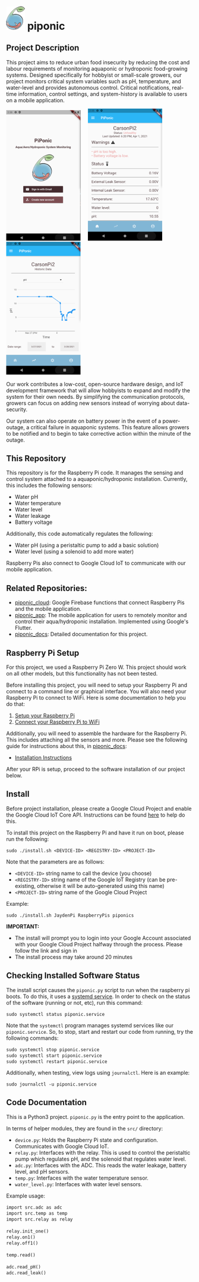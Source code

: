 # <img src="docs/logo.png" alt="drawing" width="50"/> piponic 

## Project Description

This project aims to reduce urban food insecurity by reducing the cost and labour requirements of monitoring aquaponic or hydroponic food-growing systems. Designed specifically for hobbyist or small-scale growers, our project monitors critical system variables such as pH, temperature, and water-level and provides autonomous control. Critical notifications, real-time information, control settings, and system-history is available to users on a mobile application. 

<img src="docs/login.png" alt="drawing" width="200"/> &nbsp;&nbsp;&nbsp; <img src="docs/status.png" alt="drawing" width="200"/> &nbsp;&nbsp;&nbsp; <img src="docs/chart.png" alt="drawing" width="200"/>

Our work contributes a low-cost, open-source hardware design, and IoT development framework that will allow hobbyists to expand and modify the system for their own needs. By simplifying the communication protocols, growers can focus on adding new sensors instead of worrying about data-security. 

Our system can also operate on battery power in the event of a power-outage, a critical failure in aquaponic systems. This feature allows growers to be notified and to begin to take corrective action within the minute of the outage.

## This Repository

This repository is for the Raspberry Pi code. It manages the sensing and control system attached to a aquaponic/hydroponic installation. Currently, this includes the following sensors:

- Water pH
- Water temperature
- Water level 
- Water leakage
- Battery voltage

Additionally, this code automatically regulates the following: 

- Water pH (using a peristaltic pump to add a basic solution)
- Water level (using a solenoid to add more water)

Raspberry Pis also connect to Google Cloud IoT to communicate with our mobile application.

## Related Repositories:

- [piponic_cloud](https://github.com/jaydenleong/piponic_cloud): Google Firebase functions that connect Raspberry Pis and the mobile application.
- [piponic_app](https://github.com/jaydenleong/piponic_app): The mobile application for users to remotely monitor and control their aqua/hydroponic installation. Implemented using Google's Flutter.
- [piponic_docs](https://github.com/jaydenleong/piponic_docs): Detailed documentation for this project.

## Raspberry Pi Setup

For this project, we used a Raspberry Pi Zero W. This project should work on all other models, but this functionality has not been tested.

Before installing this project, you will need to setup your Raspberry Pi and connect to a command line or graphical interface. You will also need your Raspberry Pi to connect to WiFi. Here is some documentation to help you do that:

1. [Setup your Raspberry Pi](https://projects.raspberrypi.org/en/projects/raspberry-pi-setting-up)
1. [Connect your Raspberry Pi to WiFi](https://www.raspberrypi.org/documentation/configuration/wireless/)

Additionally, you will need to assemble the hardware for the Raspberry Pi. This includes attaching all the sensors and more. Please see the following guide for instructions about this, in [piponic_docs](https://github.com/jaydenleong/piponic_docs):

- [Installation Instructions](https://github.com/jaydenleong/piponic_docs/blob/master/docs/Installation_Instructions.pdf)

After your RPi is setup, proceed to the software installation of our project below.

## Install

Before project installation, please create a Google Cloud Project and enable the Google Cloud IoT Core API. Instructions can be found [here](https://cloud.google.com/resource-manager/docs/creating-managing-projects) to help do this.

To install this project on the Raspberry Pi and have it run on boot,
please run the following:

```
sudo ./install.sh <DEVICE-ID> <REGISTRY-ID> <PROJECT-ID>
```

Note that the parameters are as follows:

- `<DEVICE-ID>` string name to call the device (you choose)
- `<REGISTRY-ID>` string name of the Google IoT Registry (can be pre-existing, otherwise it will be auto-generated using this name)
- `<PROJECT-ID>` string name of the Google Cloud Project

Example:

```
sudo ./install.sh JaydenPi RaspberryPis piponics 
```

**IMPORTANT:**

- The install will prompt you to login into your Google Account associated 
  with your Google Cloud Project halfway through the process. Please follow the 
  link and sign in
- The install process may take around 20 minutes  

## Checking Installed Software Status 

The install script causes the `piponic.py` script to run when the raspberry pi
boots. To do this, it uses a [systemd service](https://www.raspberrypi.org/documentation/linux/usage/systemd.md). In order to check on the status of the software (running or not, etc), run
this command: 

```
sudo systemctl status piponic.service
```

Note that the `systemctl` program manages systemd services like our `piponic.service`.
So, to stop, start and restart our code from running, try the following commands:

```
sudo systemctl stop piponic.service
sudo systemctl start piponic.service
sudo systemctl restart piponic.service
```

Additionally, when testing, view logs using `journalctl`. Here is an example:

```
sudo journalctl -u piponic.service
```

## Code Documentation

This is a Python3 project. `piponic.py` is the entry point to the application.

In terms of helper modules, they are found in the `src/` directory:

- `device.py`: Holds the Raspberry Pi state and configuration. Communicates with Google Cloud IoT.
- `relay.py`: Interfaces with the relay. This is used to control the peristaltic pump which regulates pH, and the solenoid that regulates water level.
- `adc.py`: Interfaces with the ADC. This reads the water leakage, battery level, and pH sensors.
- `temp.py`: Interfaces with the water temperature sensor.
- `water_level.py`: Interfaces with water level sensors.

Example usage: 

```
import src.adc as adc
import src.temp as temp
import src.relay as relay

relay.init_one()
relay.on1()
relay.off1()

temp.read()

adc.read_pH()
adc.read_leak()
```
